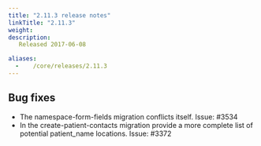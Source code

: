 ```yaml
---
title: "2.11.3 release notes"
linkTitle: "2.11.3"
weight:
description: 
   Released 2017-06-08

aliases:
  -    /core/releases/2.11.3
---
```


## Bug fixes

- The namespace-form-fields migration conflicts itself. Issue: #3534
- In the create-patient-contacts migration provide a more complete list of potential patient_name locations. Issue: #3372

